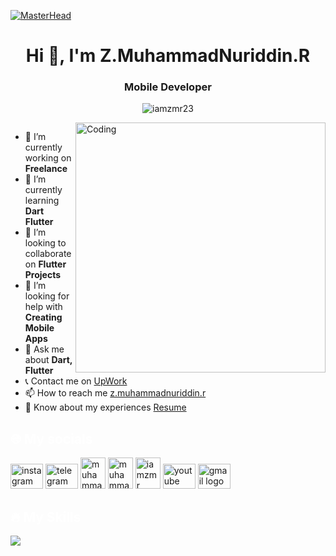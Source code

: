 [![MasterHead](https://miro.medium.com/max/1400/1*vkfI4nFNheC5v0p7wzDtGg.gif)](https://flutter.dev/?gclid=Cj0KCQjwmdGYBhDRARIsABmSEeOWAwznXrMY19RBqnmmT4uONvwE85G5yzblJsFpov-ENMWBHQwyg4waAif9EALw_wcB&gclsrc=aw.ds)

<h1 align="center">Hi 👋, I'm Z.MuhammadNuriddin.R</h1>
<h3 align="center">Mobile Developer</h3>

<p align="center"> <img src="https://komarev.com/ghpvc/?username=iamzmr23&label=Profile%20views&color=0e75b6&style=flat" alt="iamzmr23" /> </p>

<img align="right" alt="Coding" width="400" src="https://mir-s3-cdn-cf.behance.net/project_modules/max_1200/942fdf48222763.5891fd792ead0.gif">

<p align="left"> 
    <a href="https://twitter.com/" target="blank"><img src="https://img.shields.io/twitter/follow/?logo=twitter&style=for-the-badge" alt="" /></a> 
</p>

- 🔭 I’m currently working on **Freelance**
- 🌱 I’m currently learning **Dart Flutter**
- 👯 I’m looking to collaborate on **Flutter Projects**
- 🤝 I’m looking for help with **Creating Mobile Apps**
- 💬 Ask me about **Dart, Flutter**
- 📞 Contact me on [UpWork](https://www.upwork.com/freelancers/~01e9089589a4f0adb5)
- 📫 How to reach me [z.muhammadnuriddin.r](https://mail.google.com/mail/u/0/?pli=1#inbox)
- 📄 Know about my experiences [Resume](https://drive.google.com/file/d/1TMBP-koSgQ3_AgTyFh0plADpzs61wIVj/view?usp=drive_link)

<h2 align="left" style="color:white;" >🌐 My socials</h2>

<div align="left">
    <a href="https://instagram.com/iamzmr_23" target="blank"><img src="https://raw.githubusercontent.com/maurodesouza/profile-readme-generator/master/src/assets/icons/social/instagram/default.svg" width="52" height="40" alt="instagram logo" /></a>
    <a href="https://tlgrm.in/blackprince_23" target="blank"><img src="https://raw.githubusercontent.com/maurodesouza/profile-readme-generator/master/src/assets/icons/social/telegram/default.svg" width="52" height="40" alt="telegram logo" /></a>
    <a href="https://linkedin.com/in/muhammadnuriddin" target="blank"><img src="https://raw.githubusercontent.com/rahuldkjain/github-profile-readme-generator/master/src/images/icons/Social/linked-in-alt.svg" alt="muhammadnuriddin" height="50" width="40" /></a>
    <a href="https://fb.com/muhammadnuriddin zokirov" target="blank"><img src="https://raw.githubusercontent.com/rahuldkjain/github-profile-readme-generator/master/src/images/icons/Social/facebook.svg" alt="muhammadnuriddin zokirov" height="50" width="40" /></a>
    <a href="https://www.leetcode.com/iamzmr" target="blank"><img src="https://raw.githubusercontent.com/rahuldkjain/github-profile-readme-generator/master/src/images/icons/Social/leet-code.svg" alt="iamzmr" height="50" width="40" /></a>
    <a href="https://www.youtube.com/c/@iamzmr" target="blank"><img src="https://raw.githubusercontent.com/maurodesouza/profile-readme-generator/master/src/assets/icons/social/youtube/default.svg" width="52" height="40" alt="youtube logo" /></a>
    <a href="mailto:z.muhammadnuriddin.r@gmail.com" target="blank"><img src="https://raw.githubusercontent.com/maurodesouza/profile-readme-generator/master/src/assets/icons/social/gmail/default.svg" width="52" height="40" alt="gmail logo" /></a>
</div>

<h2 align="left" style="color:white;" >🔥 My Skills</h2>

<p align="left">
    <a href="#"> <img src="https://skillicons.dev/icons?i=dart,flutter,vscode,androidstudio,github,firebase,figma,linux,kali,git,postman,discord,bots&theme=dark" /> </a>
</p>
